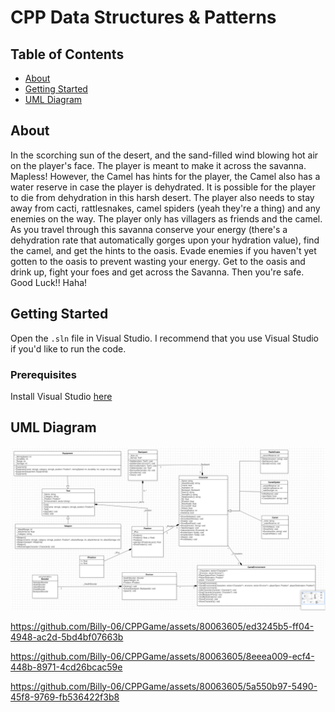 # CPP Data Structures & Patterns

## Table of Contents

- [About](#about)
- [Getting Started](#getting_started)
- [UML Diagram](#uml)

## About <a name = "about"></a>

In the scorching sun of the desert, and the sand-filled wind blowing hot air on the player's face. The player is meant to make it across the savanna. Mapless! However, the Camel has hints for the player, the Camel also has a water reserve in case the player is dehydrated. It is possible for the player to die from dehydration in this harsh desert. The player also needs to stay away from cacti, rattlesnakes, camel spiders (yeah they're a thing) and any enemies on the way. The player only has villagers as friends and the camel. As you travel through this savanna conserve your energy (there's a dehydration rate that automatically gorges upon your hydration value), find the camel, and get the hints to the oasis. Evade enemies if you haven't yet gotten to the oasis to prevent wasting your energy. Get to the oasis and drink up, fight your foes and get across the Savanna. Then you're safe. Good Luck!! Haha!

## Getting Started <a name = "getting_started"></a>

Open the `.sln` file in Visual Studio. I recommend that you use Visual Studio if you'd like to run the code.

### Prerequisites

Install Visual Studio [here](https://visualstudio.microsoft.com/downloads/)

## UML Diagram <a name = "uml"></a>

![Image of the UML Diagram](static/uml.png)

https://github.com/Billy-06/CPPGame/assets/80063605/ed3245b5-ff04-4948-ac2d-5bd4bf07663b


https://github.com/Billy-06/CPPGame/assets/80063605/8eeea009-ecf4-448b-8971-4cd26bcac59e


https://github.com/Billy-06/CPPGame/assets/80063605/5a550b97-5490-45f8-9769-fb536422f3b8


